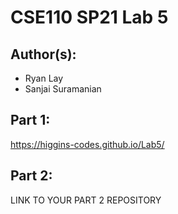 # CSE110 SP21 Lab 5

## Author(s):
- Ryan Lay
- Sanjai Suramanian

## Part 1:

https://higgins-codes.github.io/Lab5/

## Part 2:

LINK TO YOUR PART 2 REPOSITORY